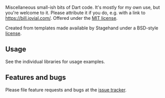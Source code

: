 Miscellaneous small-ish bits of Dart code.  It's mostly for my own
use, but you're welcome to it.  Please attribute it if you do, e.g.
with a link to https://bill.jovial.com/.  Offered under
the [MIT license](https://opensource.org/licenses/MIT).

Created from templates made available by Stagehand under a BSD-style
[license](https://github.com/dart-lang/stagehand/blob/master/LICENSE).

## Usage

See the individual libraries for usage examples.

## Features and bugs

Please file feature requests and bugs at the [issue tracker][tracker].

[tracker]: https://github.com/zathras/misc/issues
